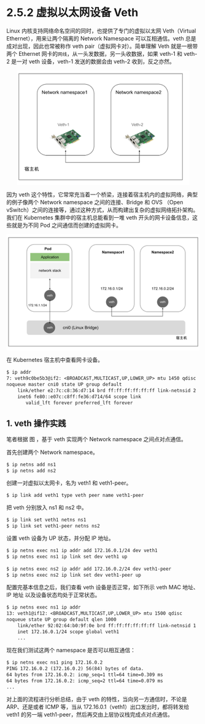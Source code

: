 # 2.5.2 虚拟以太网设备 Veth 

Linux 内核支持网络命名空间的同时，也提供了专门的虚拟以太网 Veth（Virtual Ethernet），用来让两个隔离的 Network Namespace 可以互相通信。veth 总是成对出现，因此也常被称作 veth pair（虚拟网卡对）。简单理解 Veth 就是一根带两个 Ethernet 网卡的`网线`，从一头发数据，另一头收数据，如果 veth-1 和 veth-2 是一对 veth 设备，veth-1 发送的数据会由 veth-2 收到，反之亦然。

<div  align="center">
	<img src="../../assets/veth.svg" width = "450"  align=center />
</div>

因为 veth 这个特性，它常常充当着一个桥梁，连接着宿主机内的虚拟网络，典型的例子像两个 Network namespace 之间的连接、Bridge 和 OVS （Open vSwitch）之间的连接等，通过这种方式，从而构建出复杂的虚拟网络拓扑架构。我们在 Kubernetes 集群中的宿主机总能看到一堆 veth 开头的网卡设备信息，这些就是为不同 Pod 之间通信而创建的虚拟网卡。

<div  align="center">
	<img src="../../assets/cni0.svg" width = "550"  align=center />
</div>

在 Kubernetes 宿主机中查看网卡设备。
```
$ ip addr
7: veth9c0be5b3@if2: <BROADCAST,MULTICAST,UP,LOWER_UP> mtu 1450 qdisc noqueue master cni0 state UP group default 
    link/ether e2:7c:c8:36:d7:14 brd ff:ff:ff:ff:ff:ff link-netnsid 2
    inet6 fe80::e07c:c8ff:fe36:d714/64 scope link 
       valid_lft forever preferred_lft forever
```

## 1. veth 操作实践

笔者根据 图 ，基于 veth 实现两个 Network namespace 之间点对点通信。

首先创建两个 Network namespace。

```
$ ip netns add ns1
$ ip netns add ns2
```

创建一对虚拟以太网卡，名为 veth1 和 veth1-peer。
```
$ ip link add veth1 type veth peer name veth1-peer
```
把 veth 分别放入 ns1 和 ns2 中。
```
$ ip link set veth1 netns ns1
$ ip link set veth1-peer netns ns2
```

设置 veth 设备为 UP 状态，并分配 IP 地址。

```
$ ip netns exec ns1 ip addr add 172.16.0.1/24 dev veth1
$ ip netns exec ns1 ip link set dev veth1 up

$ ip netns exec ns2 ip addr add 172.16.0.2/24 dev veth1-peer
$ ip netns exec ns2 ip link set dev veth1-peer up
```

配置完基本信息之后，我们查看 veth 设备是否正常，如下所示 veth MAC 地址、IP 地址 以及设备状态均处于正常状态。

```
$ ip netns exec ns1 ip addr
13: veth1@if12: <BROADCAST,MULTICAST,UP,LOWER_UP> mtu 1500 qdisc noqueue state UP group default qlen 1000
    link/ether 92:02:64:b0:9f:0e brd ff:ff:ff:ff:ff:ff link-netnsid 1
    inet 172.16.0.1/24 scope global veth1
    ...
```

现在我们测试这两个 namespace 是否可以相互通信：

```
$ ip netns exec ns1 ping 172.16.0.2
PING 172.16.0.2 (172.16.0.2) 56(84) bytes of data.
64 bytes from 172.16.0.2: icmp_seq=1 ttl=64 time=0.309 ms
64 bytes from 172.16.0.2: icmp_seq=2 ttl=64 time=0.079 ms
...
```

对上面的流程进行分析总结，由于 veth 的特性，当向另一方通信时，不论是 ARP、还是或者 ICMP 等，当从 172.16.0.1（veth1）出口发出时，都将转发给 veth1 的另一端 veth1-peer，然后再交由上层协议栈完成点对点通信。